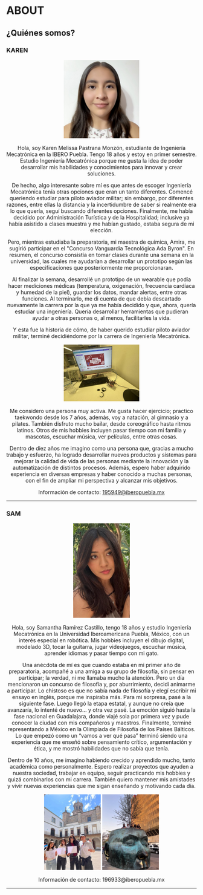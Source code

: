# ABOUT

## ¿Quiénes somos?

### KAREN
<div align="center">
  <img src="../../assets/imgs/fotoAlumno.png" alt="Karen" width="200";">
  <p>
    Hola, soy Karen Melissa Pastrana Monzón, estudiante de Ingeniería Mecatrónica en la IBERO Puebla. Tengo 18 años y estoy en primer semestre. Estudio Ingeniería Mecatrónica porque me gusta la idea de poder desarrollar mis habilidades y conocimientos para innovar y crear soluciones.
   </p>
De hecho, algo interesante sobre mí es que antes de escoger Ingeniería Mecatrónica tenía otras opciones que eran un tanto diferentes. Comencé queriendo estudiar para piloto aviador militar; sin embargo, por diferentes razones, entre ellas la distancia y la incertidumbre de saber si realmente era lo que quería, seguí buscando diferentes opciones. Finalmente, me había decidido por Administración Turística y de la Hospitalidad; inclusive ya había asistido a clases muestra y me habían gustado, estaba segura de mi elección.
</p>
Pero, mientras estudiaba la preparatoria, mi maestra de química, Amira, me sugirió participar en el "Concurso Vanguardia Tecnológica Ada Byron". En resumen, el concurso consistía en tomar clases durante una semana en la universidad, las cuales me ayudarían a desarrollar un prototipo según las especificaciones que posteriormente me proporcionaran.
</p>
Al finalizar la semana, desarrollé un prototipo de un wearable que podía hacer mediciones médicas (temperatura, oxigenación, frecuencia cardíaca y humedad de la piel), guardar los datos, mandar alertas, entre otras funciones. Al terminarlo, me di cuenta de que debía descartado nuevamente la carrera por la que ya me había decidido y que, ahora, quería estudiar una ingeniería. Quería desarrollar herramientas que pudieran ayudar a otras personas o, al menos, facilitarles la vida.
</p>
Y esta fue la historia de cómo, de haber querido estudiar piloto aviador militar, terminé decidiéndome por la carrera de Ingeniería Mecatrónica.  
 </p>
 <img src="../../assets/imgs/Image (1).jpeg" alt="Karen" width="200";">
 </p>
Me considero una persona muy activa. Me gusta hacer ejercicio; practico taekwondo desde los 7 años, además, voy a natación, al gimnasio y a pilates. También disfruto mucho bailar, desde coreográfico hasta ritmos latinos. Otros de mis hobbies incluyen pasar tiempo con mi familia y mascotas, escuchar música, ver películas, entre otras cosas.

</p>
Dentro de diez años me imagino como una persona que, gracias a mucho trabajo y esfuerzo, ha logrado desarrollar nuevos productos y sistemas para mejorar la calidad de vida de las personas mediante la innovación y la automatización de distintos procesos. Además, espero haber adquirido experiencia en diversas empresas y haber conocido a muchas personas, con el fin de ampliar mi perspectiva y alcanzar mis objetivos.
</p>


Información de contacto:
195949@iberopuebla.mx

</p>

</div>

---

### SAM
<div align="center">
  <img src="../../assets/imgs/Image.jpeg" alt="Sam" width="150";">
  <p>
    Hola, soy Samantha Ramírez Castillo, tengo 18 años y estudio Ingeniería Mecatrónica en la Universidad Iberoamericana Puebla, México, con un interés especial en robótica. Mis hobbies incluyen el dibujo digital, modelado 3D, tocar la guitarra, jugar videojuegos, escuchar música, aprender idiomas y pasar tiempo con mi gato.

  </p>
  Una anécdota de mí es que cuando estaba en mi primer año de preparatoria, acompañé a una amiga a su grupo de filosofía, sin pensar en participar; la verdad, ni me llamaba mucho la atención. Pero un día mencionaron un concurso de filosofía y, por aburrimiento, decidí animarme a participar. Lo chistoso es que no sabía nada de filosofía y elegí escribir mi ensayo en inglés, porque me inspiraba más. Para mi sorpresa, pasé a la siguiente fase. Luego llegó la etapa estatal, y aunque no creía que avanzaría, lo intenté de nuevo… y otra vez pasé. La emoción siguió hasta la fase nacional en Guadalajara, donde viajé sola por primera vez y pude conocer la ciudad con mis compañeros y maestros. Finalmente, terminé representando a México en la Olimpiada de Filosofía de los Países Bálticos. Lo que empezó como un “vamos a ver qué pasa” terminó siendo una experiencia que me enseñó sobre pensamiento crítico, argumentación y ética, y me mostró habilidades que no sabía que tenía.
  
  </p>
Dentro de 10 años, me imagino habiendo crecido y aprendido mucho, tanto académica como personalmente. Espero realizar proyectos que ayuden a nuestra sociedad, trabajar en equipo, seguir practicando mis hobbies y quizá combinarlos con mi carrera. También quiero mantener mis amistades y vivir nuevas experiencias que me sigan enseñando y motivando cada día.
  </p>
<div align="center">
 <img src="../../assets/imgs/Filo.jpg" alt="Sam" width="150";">
 <img src="../../assets/imgs/Filo2.jpg" alt="Sam" width="150";">
  
   </p>
Información de contacto:
196933@iberopuebla.mx

</div>

---











